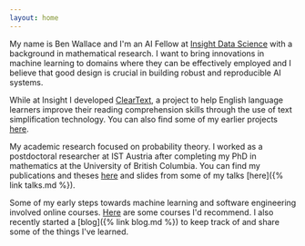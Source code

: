 ```yaml
---
layout: home
---
```


My name is Ben Wallace and I'm an AI Fellow at [Insight Data Science](https://insightfellows.com/) with a background in mathematical research.
I want to bring innovations in machine learning to domains where they can be effectively employed and I believe that good design is crucial in building robust and reproducible AI systems.

While at Insight I developed [ClearText](cleartext), a project to help English language learners improve their reading comprehension skills through the use of text simplification technology. You can also find some of my earlier projects [here](code).

My academic research focused on probability theory. I worked as a postdoctoral researcher at IST Austria after completing my PhD in mathematics at the University of British Columbia. You can find my publications and theses [here](pubs) and slides from some of my talks [here]({% link talks.md %}).

Some of my early steps towards machine learning and software engineering involved online courses. [Here](moocs) are some courses I'd recommend. I also recently started a [blog]({% link blog.md %}) to keep track of and share some of the things I've learned.
